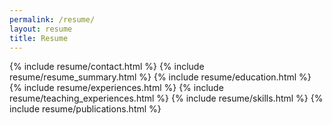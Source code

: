 ```yaml
---
permalink: /resume/
layout: resume
title: Resume
---
```


{% include resume/contact.html %}
{% include resume/resume_summary.html %}
{% include resume/education.html %}
{% include resume/experiences.html %}
{% include resume/teaching_experiences.html %}
{% include resume/skills.html %}
{% include resume/publications.html %}

